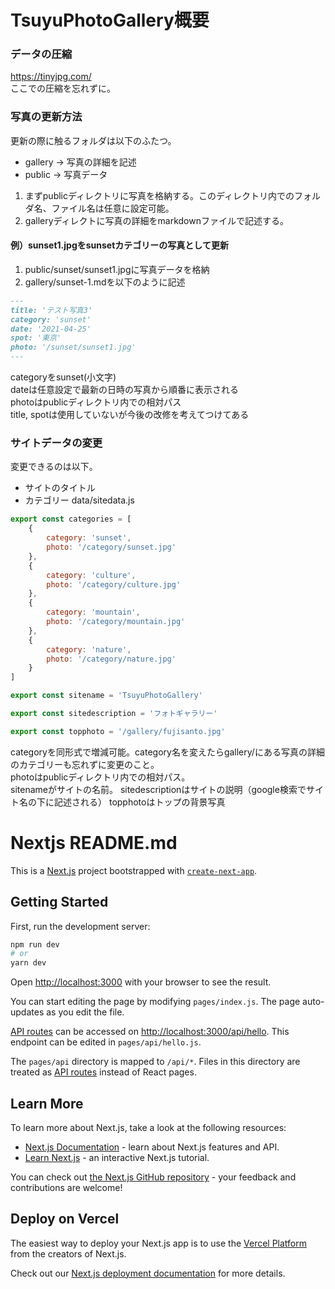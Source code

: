 # TsuyuPhotoGallery概要

### データの圧縮
https://tinyjpg.com/  
ここでの圧縮を忘れずに。

### 写真の更新方法
更新の際に触るフォルダは以下のふたつ。
- gallery -> 写真の詳細を記述
- public -> 写真データ
1. まずpublicディレクトリに写真を格納する。このディレクトリ内でのフォルダ名、ファイル名は任意に設定可能。
2. galleryディレクトに写真の詳細をmarkdownファイルで記述する。
#### 例）sunset1.jpgをsunsetカテゴリーの写真として更新
1. public/sunset/sunset1.jpgに写真データを格納
2. gallery/sunset-1.mdを以下のように記述
```md
---
title: 'テスト写真3'
category: 'sunset'
date: '2021-04-25'
spot: '東京'
photo: '/sunset/sunset1.jpg'
---
```
categoryをsunset(小文字)  
dateは任意設定で最新の日時の写真から順番に表示される  
photoはpublicディレクトリ内での相対パス  
title, spotは使用していないが今後の改修を考えてつけてある

### サイトデータの変更
変更できるのは以下。
- サイトのタイトル
- カテゴリー
data/sitedata.js  
```js
export const categories = [
    {
        category: 'sunset',
        photo: '/category/sunset.jpg'
    },
    {
        category: 'culture',
        photo: '/category/culture.jpg'
    },
    {
        category: 'mountain',
        photo: '/category/mountain.jpg'
    },
    {
        category: 'nature',
        photo: '/category/nature.jpg'
    }
]

export const sitename = 'TsuyuPhotoGallery'

export const sitedescription = 'フォトギャラリー'

export const topphoto = '/gallery/fujisanto.jpg'
```
categoryを同形式で増減可能。category名を変えたらgallery/にある写真の詳細のカテゴリーも忘れずに変更のこと。  
photoはpublicディレクトリ内での相対パス。  
sitenameがサイトの名前。 
sitedescriptionはサイトの説明（google検索でサイト名の下に記述される） 
topphotoはトップの背景写真


# Nextjs README.md
This is a [Next.js](https://nextjs.org/) project bootstrapped with [`create-next-app`](https://github.com/vercel/next.js/tree/canary/packages/create-next-app).

## Getting Started

First, run the development server:

```bash
npm run dev
# or
yarn dev
```

Open [http://localhost:3000](http://localhost:3000) with your browser to see the result.

You can start editing the page by modifying `pages/index.js`. The page auto-updates as you edit the file.

[API routes](https://nextjs.org/docs/api-routes/introduction) can be accessed on [http://localhost:3000/api/hello](http://localhost:3000/api/hello). This endpoint can be edited in `pages/api/hello.js`.

The `pages/api` directory is mapped to `/api/*`. Files in this directory are treated as [API routes](https://nextjs.org/docs/api-routes/introduction) instead of React pages.

## Learn More

To learn more about Next.js, take a look at the following resources:

- [Next.js Documentation](https://nextjs.org/docs) - learn about Next.js features and API.
- [Learn Next.js](https://nextjs.org/learn) - an interactive Next.js tutorial.

You can check out [the Next.js GitHub repository](https://github.com/vercel/next.js/) - your feedback and contributions are welcome!

## Deploy on Vercel

The easiest way to deploy your Next.js app is to use the [Vercel Platform](https://vercel.com/new?utm_medium=default-template&filter=next.js&utm_source=create-next-app&utm_campaign=create-next-app-readme) from the creators of Next.js.

Check out our [Next.js deployment documentation](https://nextjs.org/docs/deployment) for more details.
